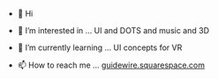 - 👋 Hi
- 👀 I’m interested in ...
UI and DOTS and music and 3D

- 🌱 I’m currently learning ...
UI concepts for VR

- 📫 How to reach me ...
[guidewire.squarespace.com](url)

<!---
tangentlab/tangentlab is a ✨ special ✨ repository because its `README.md` (this file) appears on your GitHub profile.
You can click the Preview link to take a look at your changes.
--->
